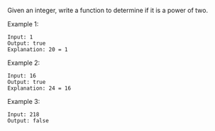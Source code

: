Given an integer, write a function to determine if it is a power of two.

Example 1:

```
Input: 1
Output: true 
Explanation: 20 = 1
```

Example 2:

```
Input: 16
Output: true
Explanation: 24 = 16
```

Example 3:

```
Input: 218
Output: false
```


